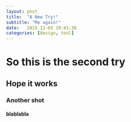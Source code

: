 ```yaml
---
layout: post
title:  "A New Try!"
subtitle: "Me again!"
date:   2015-12-03 19:41:38
categories: [design, tool]
---
```

  
# So this is the second try  
## Hope it works  
### Another shot  
#### blablabla  
